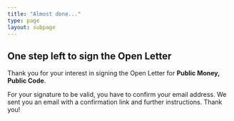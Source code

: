 ```yaml
---
title: "Almost done..."
type: page
layout: subpage
---
```


## One step left to sign the Open Letter

Thank you for your interest in signing the Open Letter for **Public Money, Public Code**.

For your signature to be valid, you have to confirm your email address. We sent you an email with a confirmation link and further instructions. Thank you!
